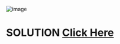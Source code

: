 ![image](https://user-images.githubusercontent.com/55154187/120508100-101a0580-c3e5-11eb-8d4e-d0af62be7f90.png)

# SOLUTION [Click Here](https://github.com/Shivam-Riyar/Python-p2p-programming-classes/blob/main/Assessment%2002/problem2sol.py)
